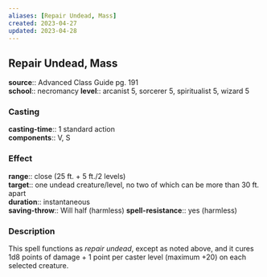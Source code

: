 ```yaml
---
aliases: [Repair Undead, Mass]
created: 2023-04-27
updated: 2023-04-28
---
```


## Repair Undead, Mass

**source**:: Advanced Class Guide pg. 191  
**school**:: necromancy
**level**:: arcanist 5, sorcerer 5, spiritualist 5, wizard 5

### Casting

**casting-time**:: 1 standard action  
**components**:: V, S

### Effect

**range**:: close (25 ft. + 5 ft./2 levels)  
**target**:: one undead creature/level, no two of which can be more than 30 ft. apart  
**duration**:: instantaneous  
**saving-throw**:: Will half (harmless)
**spell-resistance**:: yes (harmless)

### Description

This spell functions as *repair undead*, except as noted above, and it cures 1d8 points of damage + 1 point per caster level (maximum +20) on each selected creature.
